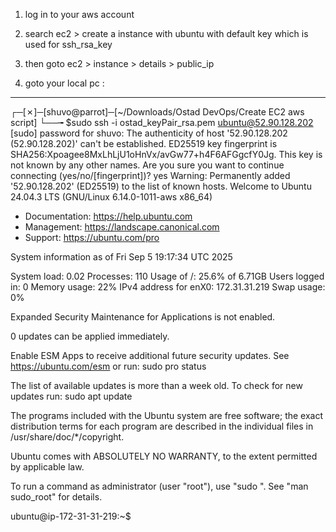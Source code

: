 1. log in to your aws account 

2. search ec2 > create a instance with ubuntu with default key which is used for ssh_rsa_key

3. then goto ec2 > instance > details > public_ip 

4. goto your local pc : 
------------------------
┌─[✗]─[shuvo@parrot]─[~/Downloads/Ostad DevOps/Create EC2 aws script]
└──╼ $sudo ssh -i ostad_keyPair_rsa.pem ubuntu@52.90.128.202
[sudo] password for shuvo: 
The authenticity of host '52.90.128.202 (52.90.128.202)' can't be established.
ED25519 key fingerprint is SHA256:Xpoagee8MxLhLjU1oHnVx/avGw77+h4F6AFGgcfY0Jg.
This key is not known by any other names.
Are you sure you want to continue connecting (yes/no/[fingerprint])? yes
Warning: Permanently added '52.90.128.202' (ED25519) to the list of known hosts.
Welcome to Ubuntu 24.04.3 LTS (GNU/Linux 6.14.0-1011-aws x86_64)

 * Documentation:  https://help.ubuntu.com
 * Management:     https://landscape.canonical.com
 * Support:        https://ubuntu.com/pro

 System information as of Fri Sep  5 19:17:34 UTC 2025

  System load:  0.02              Processes:             110
  Usage of /:   25.6% of 6.71GB   Users logged in:       0
  Memory usage: 22%               IPv4 address for enX0: 172.31.31.219
  Swap usage:   0%

Expanded Security Maintenance for Applications is not enabled.

0 updates can be applied immediately.

Enable ESM Apps to receive additional future security updates.
See https://ubuntu.com/esm or run: sudo pro status


The list of available updates is more than a week old.
To check for new updates run: sudo apt update


The programs included with the Ubuntu system are free software;
the exact distribution terms for each program are described in the
individual files in /usr/share/doc/*/copyright.

Ubuntu comes with ABSOLUTELY NO WARRANTY, to the extent permitted by
applicable law.

To run a command as administrator (user "root"), use "sudo <command>".
See "man sudo_root" for details.

ubuntu@ip-172-31-31-219:~$ 
